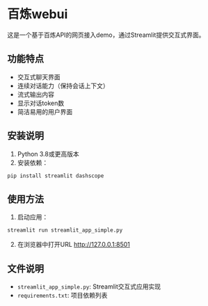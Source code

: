 # 百炼webui

这是一个基于百炼API的网页接入demo，通过Streamlit提供交互式界面。

## 功能特点

- 交互式聊天界面
- 连续对话能力（保持会话上下文）
- 流式输出内容
- 显示对话token数
- 简洁易用的用户界面

## 安装说明

1. Python 3.8或更高版本
2. 安装依赖：
```bash
pip install streamlit dashscope
```

## 使用方法

1. 启动应用：
```bash
streamlit run streamlit_app_simple.py
```

2. 在浏览器中打开URL
   http://127.0.0.1:8501
   
## 文件说明

- `streamlit_app_simple.py`: Streamlit交互式应用实现
- `requirements.txt`: 项目依赖列表
